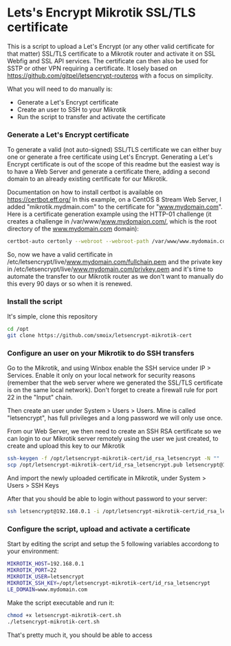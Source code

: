 # Lets's Encrypt Mikrotik SSL/TLS certificate

This is a script to upload a Let's Encrypt (or any other valid certificate for that matter) SSL/TLS certificate to a Mikrotik router and activate it on SSL Webfig and SSL API services. The certificate can then also be used for SSTP or other VPN requiring a certificate. It losely based on https://github.com/gitpel/letsencrypt-routeros with a focus on simplicity.

What you will need to do manually is:
* Generate a Let's Encrypt certificate
* Create an user to SSH to your Mikrotik
* Run the script to transfer and activate the certificate

### Generate a Let's Encrypt certificate
To generate a valid (not auto-signed) SSL/TLS certificate we can either buy one or generate a free certificate using Let's Encrypt. Generating a Let's Encrypt certificate is out of the scope of this readme but the easiest way is to have a Web Server and generate a certificate there, adding a second domain to an already existing certificate for our Mikrotik. 

Documentation on how to install certbot is available on https://certbot.eff.org/ In this example, on a CentOS 8 Stream Web Server, I added "mikrotik.mydmain.com" to the certificate for "www.mydomain.com". Here is a certificate generation example using the HTTP-01 challenge (it creates a challenge in /var/www/www.mydomaion.com/, which is the root directory of the www.mydomain.com domain):
```sh
certbot-auto certonly --webroot --webroot-path /var/www/www.mydomain.com/ --domain www.mydomain.com --domain mikrotik.amydomain.com --email webmaster@mydomain.com
```

So, now we have a valid certificate in /etc/letsencrypt/live/www.mydomain.com/fullchain.pem and the private key in /etc/letsencrypt/live/www.mydomain.com/privkey.pem and it's time to automate the transfer to our Mikrotik router as we don't want to manually do this every 90 days or so when it is renewed. 

### Install the script 
It's simple, clone this repository
```sh
cd /opt
git clone https://github.com/smoix/letsencrypt-mikrotik-cert
```

### Configure an user on your Mikrotik to do SSH transfers
Go to the Mikrotik, and using Winbox enable the SSH service under IP > Services. Enable it only on your local network for security reasons (remember that the web server where we generated the SSL/TLS certificate is on the same local network). Don't forget to create a firewall rule for port 22 in the "Input" chain.

Then create an user under System > Users > Users. Mine is called "letsencrypt", has full privileges and a long password we will only use once.

From our Web Server, we then need to create an SSH RSA certificate so we can login to our Mikrotik server remotely using the user we just created, to create and upload this key to our Mikrotik
```sh
ssh-keygen -f /opt/letsencrypt-mikrotik-cert/id_rsa_letsencrypt -N ""
scp /opt/letsencrypt-mikrotik-cert/id_rsa_letsencrypt.pub letsencrypt@192.168.0.1:id_rsa_letsencrypt.pub
```

And import the newly uploaded certificate in Mikrotik, under System > Users > SSH Keys

After that you should be able to login without password to your server:
```sh
ssh letsencrypt@192.168.0.1 -i /opt/letsencrypt-mikrotik-cert/id_rsa_letsencrypt
```

### Configure the script, upload and activate a certificate
Start by editing the script and setup the 5 following variables accordong to your environment:
```sh
MIKROTIK_HOST=192.168.0.1
MIKROTIK_PORT=22
MIKROTIK_USER=letsencrypt
MIKROTIK_SSH_KEY=/opt/letsencrypt-mikrotik-cert/id_rsa_letsencrypt
LE_DOMAIN=www.mydomain.com
```
Make the script executable and run it:
```sh
chmod +x letsencrypt-mikrotik-cert.sh
./letsencrypt-mikrotik-cert.sh
```

That's pretty much it, you should be able to access 
